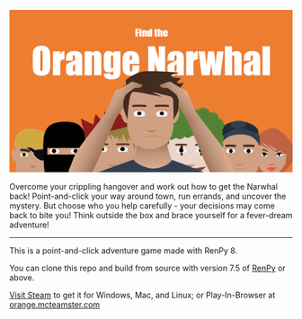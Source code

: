 ![Find the Orange Narwhal](./website/img/steamworks/fton_main_capsule.png)

Overcome your crippling hangover and work out how to get the Narwhal back! Point-and-click your way around town, run errands, and uncover the mystery. But choose who you help carefully - your decisions may come back to bite you! Think outside the box and brace yourself for a fever-dream adventure! 

---

This is a point-and-click adventure game made with RenPy 8.

You can clone this repo and build from source with version 7.5 of [RenPy](https://www.renpy.org/) or above.

[Visit Steam](https://store.steampowered.com/app/2946010/Find_the_Orange_Narwhal/) to get it for Windows, Mac, and Linux; or Play-In-Browser at [orange.mcteamster.com](https://orange.mcteamster.com)